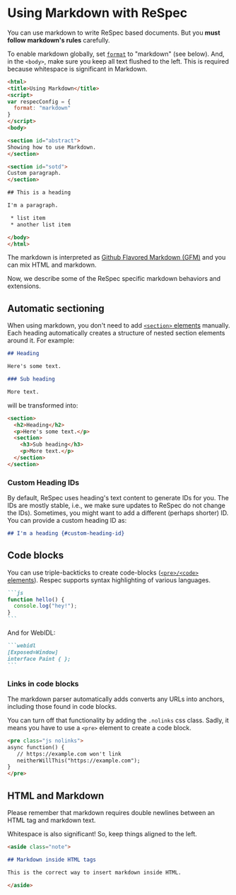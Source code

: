 # Using Markdown with ReSpec

You can use markdown to write ReSpec based documents. But you **must follow markdown's rules** carefully.
 
To enable markdown globally, set [`format`](format) to "markdown" (see below). And, in the `<body>`, make sure you keep all text flushed to the left. This is required because whitespace is significant in Markdown. 

```html "example": "Configuring ReSpec to use Markdown."
<html>
<title>Using Markdown</title>
<script>
var respecConfig = {
  format: "markdown"
}
</script>
<body>

<section id="abstract">
Showing how to use Markdown.
</section>

<section id="sotd">
Custom paragraph.
</section>

## This is a heading

I'm a paragraph.

 * list item
 * another list item

</body>
</html>
```

The markdown is interpreted as [Github Flavored Markdown (GFM)](https://guides.github.com/features/mastering-markdown/) and you can mix HTML and markdown.

Now, we describe some of the ReSpec specific markdown behaviors and extensions.

## Automatic sectioning

When using markdown, you don't need to add [`<section>` elements](section) manually. Each heading automatically creates a structure of nested section elements around it. For example:

```markdown "example": "Markdown headings and automatic section structure generation."
## Heading

Here's some text.

### Sub heading

More text.
```

will be transformed into:

<samp>

```html
<section>
  <h2>Heading</h2>
  <p>Here's some text.</p>
  <section>
    <h3>Sub heading</h3>
    <p>More text.</p>
  </section>
</section>
```

</samp>

### Custom Heading IDs

By default, ReSpec uses heading's text content to generate IDs for you. The IDs are mostly stable, i.e., we make sure updates to ReSpec do not change the IDs). Sometimes, you might want to add a different (perhaps shorter) ID. You can provide a custom heading ID as:

```markdown "example": "Specifying a custom ID for a heading."
## I'm a heading {#custom-heading-id}
```

## Code blocks

You can use triple-backticks to create code-blocks ([`<pre>/<code>` elements](pre-and-code-elements)). Respec supports syntax highlighting of various languages.

````markdown "example": "A simple code-block with language hint."
```js
function hello() {
  console.log("hey!");
}
```
````

And for WebIDL:

````markdown "example": "A WebIDL block."
```webidl
[Exposed=Window]
interface Paint { };
```
````

### Links in code blocks
The markdown parser automatically adds converts any URLs into anchors, including those found in code blocks. 

You can turn off that functionality by adding the `.nolinks` css class. Sadly, it means you have to use a `<pre>` element to create a code block.

```HTML
<pre class="js nolinks">
async function() {
   // https://example.com won't link
   neitherWillThis("https://example.com");
}
</pre> 
```  

## HTML and Markdown

Please remember that markdown requires double newlines between an HTML tag and markdown text. 

Whitespace is also significant! So, keep things aligned to the left.

```markdown "example": "Mixing HTML and markdown."
<aside class="note">

## Markdown inside HTML tags

This is the correct way to insert markdown inside HTML.

</aside>
```
